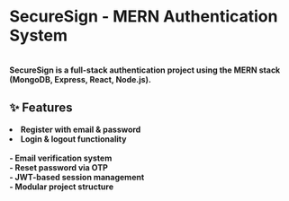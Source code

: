 <h1> <b> SecureSign <b>  - MERN Authentication System </h1> <br> 
SecureSign is a full-stack authentication project using the MERN stack (MongoDB, Express, React, Node.js).

<h2> ✨ Features </h2>
<li> Register with email & password </li> 
<li> Login & logout functionality </li>  <br>
- Email verification system  <br>
- Reset password via OTP   <br>
- JWT-based session management  <br>
- Modular project structure  <br>
